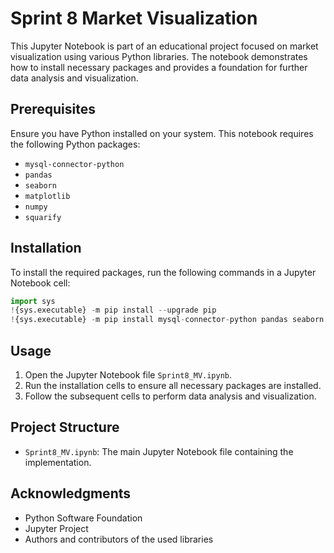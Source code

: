 # Sprint 8 Market Visualization

This Jupyter Notebook is part of an educational project focused on market visualization using various Python libraries. The notebook demonstrates how to install necessary packages and provides a foundation for further data analysis and visualization.

## Prerequisites

Ensure you have Python installed on your system. This notebook requires the following Python packages:
- `mysql-connector-python`
- `pandas`
- `seaborn`
- `matplotlib`
- `numpy`
- `squarify`

## Installation

To install the required packages, run the following commands in a Jupyter Notebook cell:

```python
import sys
!{sys.executable} -m pip install --upgrade pip
!{sys.executable} -m pip install mysql-connector-python pandas seaborn matplotlib numpy squarify
```

## Usage

1. Open the Jupyter Notebook file `Sprint8_MV.ipynb`.
2. Run the installation cells to ensure all necessary packages are installed.
3. Follow the subsequent cells to perform data analysis and visualization.

## Project Structure

- `Sprint8_MV.ipynb`: The main Jupyter Notebook file containing the implementation.

## Acknowledgments

- Python Software Foundation
- Jupyter Project
- Authors and contributors of the used libraries